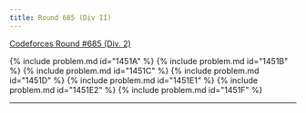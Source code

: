 ```yaml
---
title: Round 685 (Div II)
---
```


[Codeforces Round #685 (Div. 2)](https://codeforces.com/contest/1451)

{% include problem.md id="1451A" %}
{% include problem.md id="1451B" %}
{% include problem.md id="1451C" %}
{% include problem.md id="1451D" %}
{% include problem.md id="1451E1" %}
{% include problem.md id="1451E2" %}
{% include problem.md id="1451F" %}

* * *

<object data='notes/R-685.pdf' width='1000' height='1000' type='application/pdf'/>
